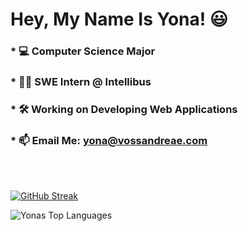 # Hey, My Name Is Yona! 😃
### * 💻 Computer Science Major
### * 🧑‍💻 SWE Intern @ Intellibus
### * 🛠 Working on Developing Web Applications
### * 📫 Email Me: yona@vossandreae.com

<br><br>

[![GitHub Streak](http://github-readme-streak-stats.herokuapp.com?user=yonava&theme=dark)](https://git.io/streak-stats)

<img align="left" alt="Yonas Top Languages" src="https://github-readme-stats.vercel.app/api/top-langs/?username=Yonava&layout=compact&langs_count=8"/>
